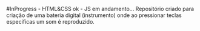 #InProgress - HTML&amp;CSS ok - JS em andamento... Repositório criado para criação de uma bateria digital (instrumento) onde ao pressionar teclas especificas um som é reproduzido.

